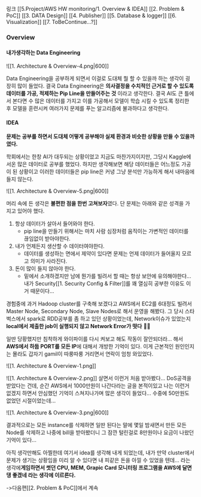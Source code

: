링크
[[5.Project/AWS HW monitoring/1. Overview & IDEA]]
[[2. Problem &  PoC]]
[[3. DATA Design]]
[[4. Publisher]]
[[5. Database & logger]]
[[6. Visualization]]
[[7. ToBeContinue...?]]

### Overview

#### 내가생각하는 Data Engineering


![[1. Architecture & Overview-4.png|600]]


Data Engineering을 공부하게 되면서 이걸로 도대체 뭘 할 수 있을까 하는 생각이 굉장히 많이 들었다. 
결국 Data Engineering은 **의사결정을 수치적인 근거로 할 수 있도록 데이터를 가공, 적제하는 Pip Line을 만들어주는 것** 이라고 생각한다. 결국 AI도 큰 틀에서 본다면 수 많은 데이터를 가지고 이를 가공해서 모델이 학습 시킬 수 있도록 정리한 후 모델을 훈련시켜 여러가지 문제를 푸는 알고리즘에 불과하다고 생각한다.

#### IDEA
**문제는 공부를 하면서 도대체 어떻게 공부해야 실제 환경과 비슷한 상황을 만들 수 있을까 였다.**

학회에서는 한창 AI가 대두되는 상황이었고 지금도 마찬가지이지만, 그당시 Kaggle에서온 많은 데이터로 공부를 했었다. 하지만 생각해보면 해당 데이터들은 어느정도 가공이 된 상황이고 이러한 데이터들은 pip line은 커녕 그냥 분석만 가능하게 해서 내마음에 들지 않는다.


![[1. Architecture & Overview-5.png|600]]


머리 속에 든 생각은 **불편한 점을 한번 고쳐보자**였다. 단 문제는 아래와 같은 성격을 가지고 있어야 했다.
1. 항상 데이터가 살아서 들어와야 한다. 
	* pip line을 만들기 위해서는 마치 사람 심장처럼 움직이는 가변적인 데이터를 끊임없이 받아야한다.
2. 내가 언제든지 생산할 수 데이터여야한다.
	* 데이터를 생성하는 면에서 제약이 있다면 문제는 언제 데이터가 들어올지 모르고 의미가 사라진다.
3. 돈이 많이 들지 않아야 한다.
	* 밑에서 소개하겠지만 남에 뭔가를 빌려서 할 때는 항상 보안에 유의해야한다... 내가 Security[[1. Security Config & Filter]]를 꽤 열심히 공부한 이유도 이거 때문이다...

경험중에 과거 Hadoop cluster를 구축해 보겠다고 AWS에서 EC2를 6대정도 빌려서 Master Node, Secondary Node, Slave Nodes로 해서 운영을 해봤다. 그 당시 스타벅스에서 spark로 RDD공부를 좀 하고 있던 상황이었는데, Network이슈가 있었는지 **local에서 제출한 job이 실행되지 않고 Network Error가 떳다** 😵‍💫 

일딴 당황했지만 침착하게 와이파이를 다시 켜보고 해도 작동이 잘안되더라...
해서 **AWS에서 하둡 PORT를 모든 IP**에 대해서 개방한 기억이 있다. 이게 근본적인 원인인지는 몰라도 갑자기 gamil이 따룽따룽 거리면서 연락이 엄청 와있었다.

![[1. Architecture & Overview-1.png]]

![[1. Architecture & Overview-2.png]]
살면서 이런거 처음 받아봤다... DoS공격을 받았다는 건데, 순간 AWS에서 1000만원이 나간다라는 글을 본적이있고 나는 이런거 없겠지 하면서 안심했던 기억이 스쳐지나가며 많은 생각이 들었다...
수중에 50만원도 없었던 시절이었는데...

![[1. Architecture & Overview-3.png|600]]

결과적으로는 모든 instance를 삭제하면 일딴 된다는 말에 몇일 밤새면서 만든 모든 Node를 삭제하고 나중에 bill을 받아봤더니 그 잠깐 털린걸로 8만원이나 요금이 나왔던 기억이 있다... 

아직 생각만해도 아찔한데 여기서 idea를 생각해 내게 되었는데, 내가 만약 cluster에서 문제가 생기는 상황임을 미리 알 수 있다면 내 피같은 돈을 아낄 수 있었을 텐데... 라는 생각에**게임하면서 썻던 CPU, MEM, Grapic Card 모니터링 프로그램을 AWS에 달면 댕 좋겠네 라는 생각에 이르른다.**

->다음편[[2. Problem &  PoC]]에서 계속
